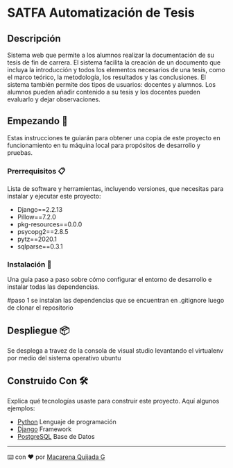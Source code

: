 # SATFA Automatización de Tesis

## Descripción

Sistema web que permite a los alumnos realizar la documentación de su tesis de fin de carrera. El sistema facilita la creación de un documento que incluya la introducción y todos los elementos necesarios de una tesis, como el marco teórico, la metodología, los resultados y las conclusiones. El sistema también permite dos tipos de usuarios: docentes y alumnos. Los alumnos pueden añadir contenido a su tesis y los docentes pueden evaluarlo y dejar observaciones.

## Empezando 🚀

Estas instrucciones te guiarán para obtener una copia de este proyecto en funcionamiento en tu máquina local para propósitos de desarrollo y pruebas.

### Prerrequisitos 📋

Lista de software y herramientas, incluyendo versiones, que necesitas para instalar y ejecutar este proyecto:

- Django==2.2.13
- Pillow==7.2.0
- pkg-resources==0.0.0
- psycopg2==2.8.5
- pytz==2020.1
- sqlparse==0.3.1

        
### Instalación 🔧

Una guía paso a paso sobre cómo configurar el entorno de desarrollo e instalar todas las dependencias.

#paso 1
se instalan las dependencias que se encuentran en .gitignore luego de clonar el repositorio

## Despliegue 📦

Se desplega a travez de la consola de visual studio levantando el virtualenv por medio del sistema operativo ubuntu

## Construido Con 🛠️

Explica qué tecnologías usaste para construir este proyecto. Aquí algunos ejemplos:

- [Python](https://docs.python.org/es/3/tutorial/) Lenguaje de programación
- [Django](https://docs.djangoproject.com/es/5.0/) Framework
- [PostgreSQL](https://www.postgresql.org/docs/) Base de Datos

---

⌨️ con ❤️ por [Macarena Quijada G](https://github.com/MacarenaQuijadaG)

